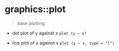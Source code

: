 # graphics::plot

> base plotting

  - dot plot of y against x
  `plot (y ~ x)`

  - line plot of y against x
  `plot (y ~ x, type = "l")`
